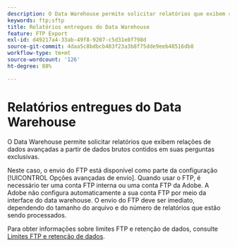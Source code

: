 ```yaml
---
description: O Data Warehouse permite solicitar relatórios que exibem relações de dados avançadas a partir de dados brutos contidos em suas perguntas exclusivas.
keywords: ftp;sftp
title: Relatórios entregues do Data Warehouse
feature: FTP Export
exl-id: d49217a4-33ab-49f8-9207-c5d31e8f798d
source-git-commit: 4daa5c8bdbcb483f23a3b8f75dde9eeb48516db8
workflow-type: tm+mt
source-wordcount: '126'
ht-degree: 88%

---
```


# Relatórios entregues do Data Warehouse

O Data Warehouse permite solicitar relatórios que exibem relações de dados avançadas a partir de dados brutos contidos em suas perguntas exclusivas.

Neste caso, o envio do FTP está disponível como parte da configuração [!UICONTROL Opções avançadas de envio]. Quando usar o FTP, é necessário ter uma conta FTP interna ou uma conta FTP da Adobe. A Adobe não configura automaticamente a sua conta FTP por meio da interface do data warehouse. O envio do FTP deve ser imediato, dependendo do tamanho do arquivo e do número de relatórios que estão sendo processados.

Para obter informações sobre limites FTP e retenção de dados, consulte [Limites FTP e retenção de dados](/help/export/ftp-and-sftp/ftp-limits.md).
